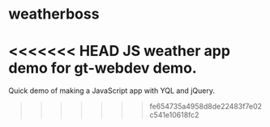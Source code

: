 weatherboss
===========

<<<<<<< HEAD
JS weather app demo for gt-webdev demo.
=======
Quick demo of making a JavaScript app with YQL and jQuery.
>>>>>>> fe654735a4958d8de22483f7e02c541e10618fc2
